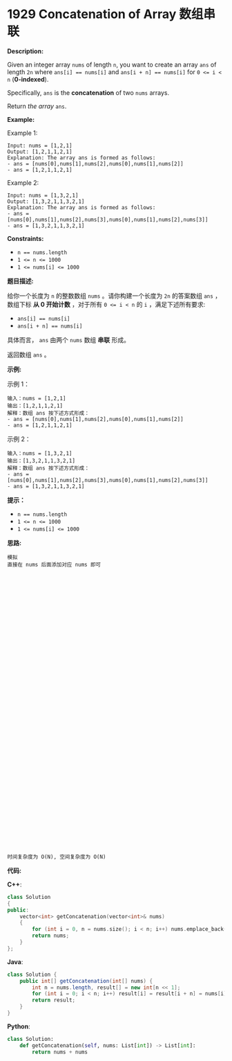 # 1929 Concatenation of Array 数组串联

__Description:__

Given an integer array `nums` of length `n`, you want to create an array `ans` of length `2n` where `ans[i] == nums[i]` and `ans[i + n] == nums[i]` for `0 <= i < n` (__0-indexed__).

Specifically, `ans` is the __concatenation__ of two `nums` arrays.

Return _the array_ `ans`.

__Example:__

Example 1:

```text
Input: nums = [1,2,1]
Output: [1,2,1,1,2,1]
Explanation: The array ans is formed as follows:
- ans = [nums[0],nums[1],nums[2],nums[0],nums[1],nums[2]]
- ans = [1,2,1,1,2,1]
```

Example 2:

```text
Input: nums = [1,3,2,1]
Output: [1,3,2,1,1,3,2,1]
Explanation: The array ans is formed as follows:
- ans = [nums[0],nums[1],nums[2],nums[3],nums[0],nums[1],nums[2],nums[3]]
- ans = [1,3,2,1,1,3,2,1]
```

__Constraints:__

- `n == nums.length`
- `1 <= n <= 1000`
- `1 <= nums[i] <= 1000`

__题目描述:__

给你一个长度为 `n` 的整数数组 `nums` 。请你构建一个长度为 `2n` 的答案数组 `ans` ，数组下标 __从 0 开始计数__ ，对于所有 `0 <= i < n` 的 `i` ，满足下述所有要求:

- `ans[i] == nums[i]`
- `ans[i + n] == nums[i]`

具体而言， `ans` 由两个 `nums` 数组 __串联__ 形成。

返回数组 `ans` 。

__示例:__

示例 1：

```text
输入：nums = [1,2,1]
输出：[1,2,1,1,2,1]
解释：数组 ans 按下述方式形成：
- ans = [nums[0],nums[1],nums[2],nums[0],nums[1],nums[2]]
- ans = [1,2,1,1,2,1]
```

示例 2：

```text
输入：nums = [1,3,2,1]
输出：[1,3,2,1,1,3,2,1]
解释：数组 ans 按下述方式形成：
- ans = [nums[0],nums[1],nums[2],nums[3],nums[0],nums[1],nums[2],nums[3]]
- ans = [1,3,2,1,1,3,2,1]
```

__提示：__

- `n == nums.length`
- `1 <= n <= 1000`
- `1 <= nums[i] <= 1000`

__思路:__

```text
模拟
直接在 nums 后面添加对应 nums 即可















































时间复杂度为 O(N), 空间复杂度为 O(N)
```

__代码:__

__C++__:

```C++
class Solution 
{
public:
    vector<int> getConcatenation(vector<int>& nums) 
    {
        for (int i = 0, n = nums.size(); i < n; i++) nums.emplace_back(nums[i]);
        return nums;
    }
};
```

__Java__:

```Java
class Solution {
    public int[] getConcatenation(int[] nums) {
        int n = nums.length, result[] = new int[n << 1];
        for (int i = 0; i < n; i++) result[i] = result[i + n] = nums[i];
        return result;
    }
}
```

__Python__:

```Python
class Solution:
    def getConcatenation(self, nums: List[int]) -> List[int]:
        return nums + nums
```
